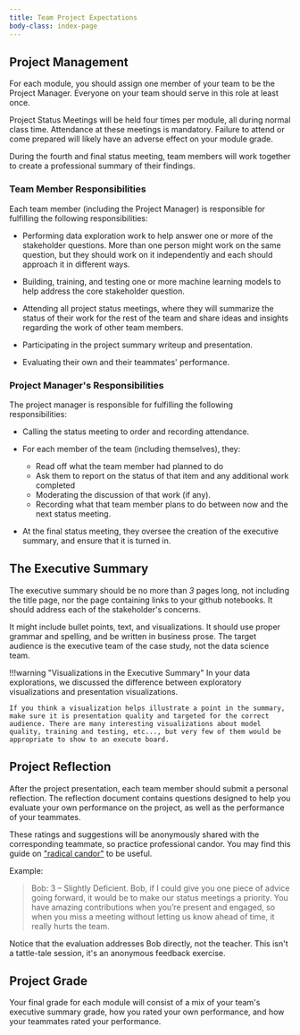 ```yaml
---
title: Team Project Expectations
body-class: index-page
---
```


## Project Management

For each module, you should assign one member of your team to be the Project Manager. Everyone on your team should serve in this role at least once.

Project Status Meetings will be held four times per module, all during normal class time. Attendance at these meetings is mandatory. Failure to attend or come prepared will likely have an adverse effect on your module grade.

During the fourth and final status meeting, team members will work together to create a professional summary of their findings.

### Team Member Responsibilities

Each team member (including the Project Manager) is responsible for fulfilling the following responsibilities:

* Performing data exploration work to help answer one or more of the stakeholder questions. More than one person might work on the same question, but they should work on it independently and each should approach it in different ways.

* Building, training, and testing one or more machine learning models to help address the core stakeholder question. 

* Attending all project status meetings, where they will summarize the status of their work for the rest of the team and share ideas and insights regarding the work of other team members.

* Participating in the project summary writeup and presentation.

* Evaluating their own and their teammates' performance.

### Project Manager's Responsibilities

The project manager is responsible for fulfilling the following responsibilities:

+ Calling the status meeting to order and recording attendance.

+ For each member of the team (including themselves), they:
	+ Read off what the team member had planned to do 
	+ Ask them to report on the status of that item and any additional work completed
	+ Moderating the discussion of that work (if any).
	+ Recording what that team member plans to do between now and the next status meeting.

+ At the final status meeting, they oversee the creation of the executive summary, and ensure that it is turned in.


## The Executive Summary

The executive summary should be no more than *3* pages long, not including the title page, nor the page containing links to your github notebooks. It should address each of the stakeholder's concerns.

It might include bullet points, text, and visualizations. It should use proper grammar and spelling, and be written in business prose. The target audience is the executive team of the case study, not the data science team.

!!!warning "Visualizations in the Executive Summary"
	In your data explorations, we discussed the difference between exploratory visualizations and presentation visualizations. 

 	If you think a visualization helps illustrate a point in the summary, make sure it is presentation quality and targeted for the correct audience. There are many interesting visualizations about model quality, training and testing, etc..., but very few of them would be appropriate to show to an execute board.


## Project Reflection

After the project presentation, each team member should submit a personal reflection. The reflection document contains questions designed to help you evaluate your own performance on the project, as well as the performance of your teammates.

These ratings and suggestions will be anonymously shared with the corresponding teammate, so practice professional candor. You may find this guide on ["radical candor"](https://firstround.com/review/radical-candor-the-surprising-secret-to-being-a-good-boss/) to be useful.

Example:

> Bob: 3 – Slightly Deficient. Bob, if I could give you one piece of advice going forward, it would be to make our status meetings a priority. You have amazing contributions when you’re present and engaged, so when you miss a meeting without letting us know ahead of time, it really hurts the team.

Notice that the evaluation addresses Bob directly, not the teacher. This isn't a tattle-tale session, it's an anonymous feedback exercise.

## Project Grade

Your final grade for each module will consist of a mix of your team's executive summary grade, how you rated your own performance, and how your teammates rated your performance.



